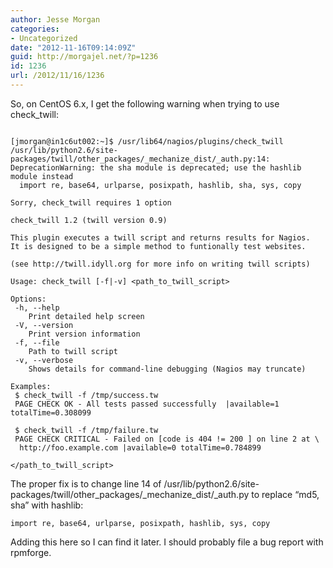 ```yaml
---
author: Jesse Morgan
categories:
- Uncategorized
date: "2012-11-16T09:14:09Z"
guid: http://morgajel.net/?p=1236
id: 1236
url: /2012/11/16/1236
---
```


So, on CentOS 6.x, I get the following warning when trying to use check\_twill:

```

[jmorgan@in1c6ut002:~]$ /usr/lib64/nagios/plugins/check_twill
/usr/lib/python2.6/site-packages/twill/other_packages/_mechanize_dist/_auth.py:14: DeprecationWarning: the sha module is deprecated; use the hashlib module instead
  import re, base64, urlparse, posixpath, hashlib, sha, sys, copy

Sorry, check_twill requires 1 option

check_twill 1.2 (twill version 0.9)

This plugin executes a twill script and returns results for Nagios.
It is designed to be a simple method to funtionally test websites.

(see http://twill.idyll.org for more info on writing twill scripts)

Usage: check_twill [-f|-v] <path_to_twill_script>

Options:
 -h, --help
    Print detailed help screen
 -V, --version
    Print version information
 -f, --file
    Path to twill script
 -v, --verbose
    Shows details for command-line debugging (Nagios may truncate)

Examples:
 $ check_twill -f /tmp/success.tw
 PAGE CHECK OK - All tests passed successfully  |available=1 totalTime=0.308099

 $ check_twill -f /tmp/failure.tw
 PAGE CHECK CRITICAL - Failed on [code is 404 != 200 ] on line 2 at \
  http://foo.example.com |available=0 totalTime=0.784899

</path_to_twill_script>
```

The proper fix is to change line 14 of /usr/lib/python2.6/site-packages/twill/other\_packages/\_mechanize\_dist/\_auth.py to replace “md5, sha” with hashlib:

```
import re, base64, urlparse, posixpath, hashlib, sys, copy
```

Adding this here so I can find it later. I should probably file a bug report with rpmforge.